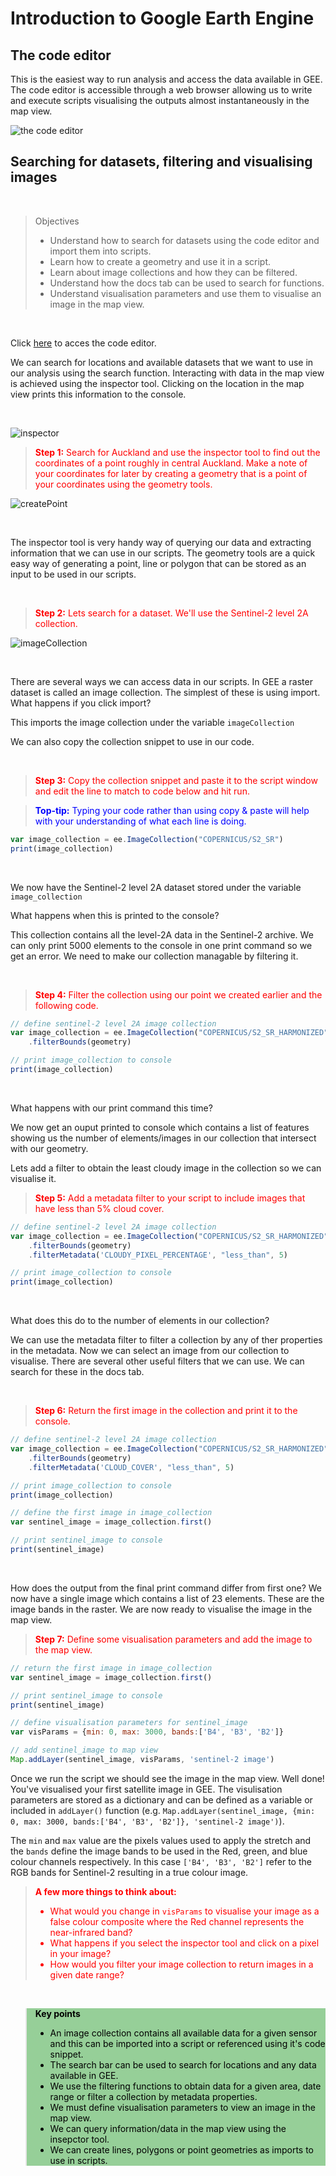 # Introduction to Google Earth Engine
## The code editor 
This is the easiest way to run analysis and access the data available in GEE. The code editor is accessible through a web browser allowing us to write and execute scripts visualising the outputs almost instantaneously in the map view.

![the code editor][fig1]

[fig1]: ./figures/codeEditor.png

<div style="page-break-after: always;"></div>

## Searching for datasets, filtering and visualising images

<br />

>Objectives
>* Understand how to search for datasets using the code editor and import them into scripts.
>* Learn how to create a geometry and use it in a script.
>* Learn about image collections and how they can be filtered. 
>* Understand how the docs tab can be used to search for functions.
>* Understand visualisation parameters and use them to visualise an image in the map view. 

<br />

Click [here](https://code.earthengine.google.com/1ee47f9049304d3352dc4ddbc6a76832) to acces the code editor.

We can search for locations and available datasets that we want to use in our analysis using the search function. Interacting with data in the map view is achieved using the inspector tool. Clicking on the location in the map view prints this information to the console.

<br />

![inspector][fig2]

[fig2]:./figures/inspector.png

<div style="page-break-after: always;"></div>

><span style="color:red"> **Step 1:** Search for Auckland and use the inspector tool to find out the coordinates of a point roughly in central Auckland. Make a note of your coordinates for later by creating a geometry that is a point of your coordinates using the geometry tools.</span>

![createPoint][fig3]

[fig3]:./figures/createPoint.png

<br />

The inspector tool is very handy way of querying our data and extracting information that we can use in our scripts. The geometry tools are a quick easy way of generating a point, line or polygon that can be stored as an input to be used in our scripts. 

<br />

><span style="color:red"> **Step 2:** Lets search for a dataset. We'll use the Sentinel-2 level 2A collection. </span>

![imageCollection][fig4]

[fig4]:./figures/imageCollection.png

<br />

There are several ways we can access data in our scripts. In GEE a raster dataset is called an image collection. The simplest of these is using import. What happens if you click import?  

This imports the image collection under the variable ```imageCollection```  

 We can also copy the collection snippet to use in our code. 

<br />

><span style="color:red"> **Step 3:** Copy the collection snippet and paste it to the script window and edit the line to match to code below and hit run.  </span>

><span style="color:blue"> **Top-tip:** Typing your code rather than using copy & paste will help with your understanding of what each line is doing.</span>

```Javascript
var image_collection = ee.ImageCollection("COPERNICUS/S2_SR")
print(image_collection)
```

<br />

We now have the Sentinel-2 level 2A dataset stored under the variable ```image_collection```  

What happens when this is printed to the console?  

This collection contains all the level-2A data in the Sentinel-2 archive. We  can only print 5000 elements to the console in one print command so we get an error. We need to make our collection managable by filtering it. 

<br />


><span style="color:red"> **Step 4:** Filter the collection using our point we created earlier and the following code.</span>

```Javascript
// define sentinel-2 level 2A image collection
var image_collection = ee.ImageCollection("COPERNICUS/S2_SR_HARMONIZED")
    .filterBounds(geometry)

// print image_collection to console
print(image_collection)
```

<br />

What happens with our print command this time?  

We now get an ouput printed to console which contains a list of features showing us the number of elements/images in our collection that intersect with our geometry.  

Lets add a filter to obtain the least cloudy image in the collection so we can visualise it. 

<div style="page-break-after: always;"></div>

><span style="color:red"> **Step 5:** Add a metadata filter to your script to include images that have less than 5% cloud cover.</span>

```Javascript
// define sentinel-2 level 2A image collection 
var image_collection = ee.ImageCollection("COPERNICUS/S2_SR_HARMONIZED")
    .filterBounds(geometry)
    .filterMetadata('CLOUDY_PIXEL_PERCENTAGE', "less_than", 5)

// print image_collection to console
print(image_collection)
```

<br />

What does this do to the number of elements in our collection?  

We can use the metadata filter to filter a collection by any of ther properties in the metadata. Now we can select an image from our collection to visualise. There are several other useful filters that we can use. We can search for these in the docs tab.

<br />

><span style="color:red"> **Step 6:** Return the first image in the collection and print it to the console.</span>

```Javascript
// define sentinel-2 level 2A image collection 
var image_collection = ee.ImageCollection("COPERNICUS/S2_SR_HARMONIZED")
    .filterBounds(geometry)
    .filterMetadata('CLOUD_COVER', "less_than", 5)

// print image_collection to console
print(image_collection)

// define the first image in image_collection
var sentinel_image = image_collection.first()

// print sentinel_image to console
print(sentinel_image)
```
<br />

How does the output from the final print command differ from first one? We now have a single image which contains a list of 23 elements. These are the image bands in the raster. We are now ready to visualise the image in the map view. 

<div style="page-break-after: always;"></div>

><span style="color:red"> **Step 7:** Define some visualisation parameters and add the image to the map view.</span>

```Javascript
// return the first image in image_collection
var sentinel_image = image_collection.first()

// print sentinel_image to console
print(sentinel_image)

// define visualisation parameters for sentinel_image
var visParams = {min: 0, max: 3000, bands:['B4', 'B3', 'B2']}

// add sentinel_image to map view
Map.addLayer(sentinel_image, visParams, 'sentinel-2 image')
```

Once we run the script we should see the image in the map view. Well done! You've visualised your first satellite image in GEE. The visulisation parameters are stored as a dictionary and can be defined as a variable or included in ```addLayer()``` function (e.g. ```Map.addLayer(sentinel_image, {min: 0, max: 3000, bands:['B4', 'B3', 'B2']}, 'sentinel-2 image')```).  

The ```min``` and ```max``` value are the pixels values used to apply the stretch and the ```bands``` define the image bands to be used in the Red, green, and blue colour channels respectively. In this case ```['B4', 'B3', 'B2']``` refer to the RGB bands for Sentinel-2 resulting in a true colour image.  

<div style="page-break-after: always;"></div>

<blockquote style=color:red>
<p><b>A few more things to think about:</b>
<ul>
<li>What would you change in <code>visParams</code> to visualise your image as a false colour composite where the Red channel represents the near-infrared band?</li>
<li>What happens if you select the inspector tool and click on a pixel in your image?</li>
<li>How would you filter your image collection to return images in a given date range?</li>
</p>
</blockquote> 

<br />

<blockquote style=color:black;background-color:#96CF98>
<p><b>Key points</b>
<ul>
<li>An image collection contains all available data for a given sensor and this can be imported into a script or referenced using it's code snippet.</li>
<li>The search bar can be used to search for locations and any data available in GEE.</li>
<li>We use the filtering functions to obtain data for a given area, date range or filter a collection by metadata properties.</li>
<li>We must define visualisation parameters to view an image in the map view.</li>
<li>We can query information/data in the map view using the insepctor tool.</li>
<li>We can create lines, polygons or point geometries as imports to use in scripts.</li>
</p>
</blockquote>
